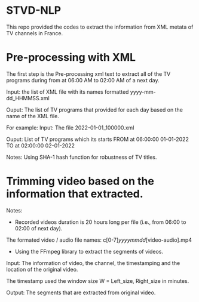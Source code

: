 # STVD-NLP
 This repo provided the codes to extract the information from XML metata of TV channels in France.
 
# Pre-processing with XML
The first step is the Pre-processing xml text to extract all of the TV programs during from at 06:00 AM to 02:00 AM of a next day.

Input: the list of XML file with its names formatted yyyy-mm-dd_HHMMSS.xml

Ouput: The list of TV programs that provided for each day based on the name of the XML file.

For example: 
Input: The file 2022-01-01_100000.xml

Ouput: List of TV programs which its starts FROM at 06:00:00 01-01-2022 TO at 02:00:00 02-01-2022

Notes: Using SHA-1 hash function for robustness of TV titles.

# Trimming video based on the information that extracted.
Notes:
* Recorded videos duration is 20 hours long per file (i.e., from 06:00 to 02:00 of next day).

The formated video / audio file names: c[0-7]_yyyymmdd_[video-audio].mp4

* Using the FFmpeg library to extract the segments of videos.

Input: The information of video, the channel, the timestamping and the location of the original video.

The timestamp used the window size W = Left_size, Right_size in minutes.

Output: The segments that are extracted from original video.




